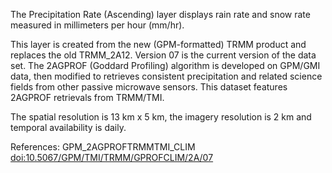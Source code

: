 The Precipitation Rate (Ascending) layer displays rain rate and snow rate measured in millimeters per hour (mm/hr).

This layer is created from the new (GPM-formatted) TRMM product and replaces the old TRMM_2A12. Version 07 is the current version of the data set. The 2AGPROF (Goddard Profiling) algorithm is developed on GPM/GMI data, then modified to retrieves consistent precipitation and related science fields from other passive microwave sensors. This dataset features 2AGPROF retrievals from TRMM/TMI.

The spatial resolution is 13 km x 5 km, the imagery resolution is 2 km and temporal availability is daily.

References: GPM_2AGPROFTRMMTMI_CLIM [doi:10.5067/GPM/TMI/TRMM/GPROFCLIM/2A/07](https://doi.org/10.5067/GPM/TMI/TRMM/GPROFCLIM/2A/07)
